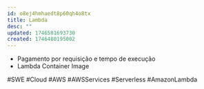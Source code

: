 ```yaml
---
id: o8ej4hmhaedt8p60qh4o8tx
title: Lambda
desc: ""
updated: 1746581693730
created: 1746480195002
---
```


- Pagamento por requisição e tempo de execução
- Lambda Container Image

#SWE #Cloud #AWS #AWSServices #Serverless #AmazonLambda
